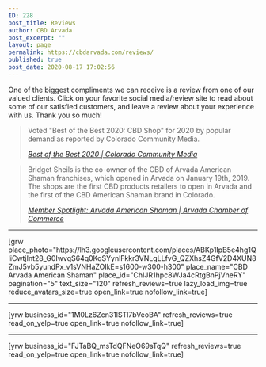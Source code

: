 ```yaml
---
ID: 228
post_title: Reviews
author: CBD Arvada
post_excerpt: ""
layout: page
permalink: https://cbdarvada.com/reviews/
published: true
post_date: 2020-08-17 17:02:56
---
```

<!-- wp:paragraph -->
<p>One of the biggest compliments we can receive is a review from one of our valued clients. Click on your favorite social media/review site to read about some of our satisfied customers, and leave a review about your experience with us. Thank you so much!</p>
<!-- /wp:paragraph -->

<!-- wp:quote -->
<blockquote class="wp-block-quote"><p>Voted "Best of the Best 2020: CBD Shop" for 2020 by popular demand as reported by Colorado Community Media. </p><p></p><cite><a href="https://coloradocommunitymedia.com/stories/best-of-the-best-2020,313269">Best of the Best 2020 | Colorado Community Media</a></cite></blockquote>
<!-- /wp:quote -->

<!-- wp:quote -->
<blockquote class="wp-block-quote"><p>Bridget Sheils is the co-owner of the CBD of Arvada American Shaman franchises, which opened in Arvada on January 19th, 2019. The shops are the first CBD products retailers to open in Arvada and the first of the CBD American Shaman brand in Colorado.</p><cite><a href="https://www.arvadachamber.org/member-spotlight-arvada-american-shaman/">Member Spotlight: Arvada American Shaman | Arvada Chamber of Commerce</a></cite></blockquote>
<!-- /wp:quote -->

<!-- wp:separator {"className":"is-style-wide"} -->
<hr class="wp-block-separator is-style-wide"/>
<!-- /wp:separator -->

<!-- wp:paragraph -->
<p></p>
<!-- /wp:paragraph -->

<!-- wp:paragraph -->
<p>[grw place_photo="https://lh3.googleusercontent.com/places/ABKp1IpB5e4hg1QIiCwtjInt28_G0IwvqS64q0KqSYynlFkkr3VNLgLLfvG_QZXhsZ4GfV2D4XUN8ZmJ5vb5yundPx_v1sVNHaZOIkE=s1600-w300-h300" place_name="CBD Arvada American Shaman" place_id="ChIJR1hpc8WJa4cRtgBnPjVneRY" pagination="5" text_size="120" refresh_reviews=true lazy_load_img=true reduce_avatars_size=true open_link=true nofollow_link=true]</p>
<!-- /wp:paragraph -->

<!-- wp:separator {"className":"is-style-wide"} -->
<hr class="wp-block-separator is-style-wide"/>
<!-- /wp:separator -->

<!-- wp:paragraph -->
<p>[yrw business_id="1M0Lz6Zcn31lSTl7bVeoBA" refresh_reviews=true read_on_yelp=true open_link=true nofollow_link=true]</p>
<!-- /wp:paragraph -->

<!-- wp:separator -->
<hr class="wp-block-separator"/>
<!-- /wp:separator -->

<!-- wp:paragraph -->
<p>[yrw business_id="FJTaBQ_msTdQFNeO69sTqQ" refresh_reviews=true read_on_yelp=true open_link=true nofollow_link=true]</p>
<!-- /wp:paragraph -->